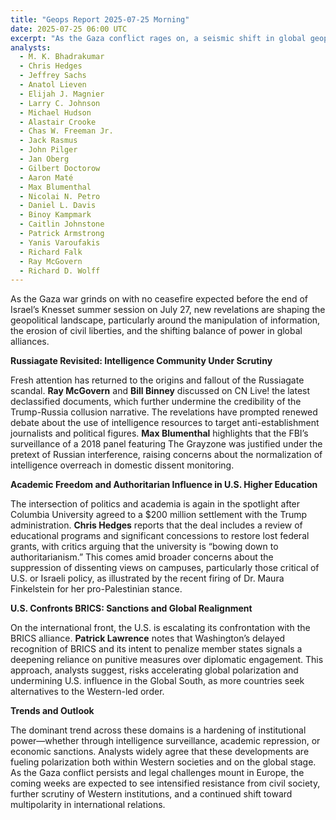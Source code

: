 ```yaml
---
title: "Geops Report 2025-07-25 Morning"
date: 2025-07-25 06:00 UTC
excerpt: "As the Gaza conflict rages on, a seismic shift in global geopolitics emerges, marked by intensified scrutiny of intelligence practices, the erosion of academic freedom, and a deepening U.S. confrontation with the BRICS alliance, all of which underscore a growing polarization both within Western societies and on the international stage."
analysts:
  - M. K. Bhadrakumar
  - Chris Hedges
  - Jeffrey Sachs
  - Anatol Lieven
  - Elijah J. Magnier
  - Larry C. Johnson
  - Michael Hudson
  - Alastair Crooke
  - Chas W. Freeman Jr.
  - Jack Rasmus
  - John Pilger
  - Jan Oberg
  - Gilbert Doctorow
  - Aaron Maté
  - Max Blumenthal
  - Nicolai N. Petro
  - Daniel L. Davis
  - Binoy Kampmark
  - Caitlin Johnstone
  - Patrick Armstrong
  - Yanis Varoufakis
  - Richard Falk
  - Ray McGovern
  - Richard D. Wolff
---
```


As the Gaza war grinds on with no ceasefire expected before the end of Israel’s Knesset summer session on July 27, new revelations are shaping the geopolitical landscape, particularly around the manipulation of information, the erosion of civil liberties, and the shifting balance of power in global alliances.

**Russiagate Revisited: Intelligence Community Under Scrutiny**

Fresh attention has returned to the origins and fallout of the Russiagate scandal. **Ray McGovern** and **Bill Binney** discussed on CN Live! the latest declassified documents, which further undermine the credibility of the Trump-Russia collusion narrative. The revelations have prompted renewed debate about the use of intelligence resources to target anti-establishment journalists and political figures. **Max Blumenthal** highlights that the FBI’s surveillance of a 2018 panel featuring The Grayzone was justified under the pretext of Russian interference, raising concerns about the normalization of intelligence overreach in domestic dissent monitoring.

**Academic Freedom and Authoritarian Influence in U.S. Higher Education**

The intersection of politics and academia is again in the spotlight after Columbia University agreed to a $200 million settlement with the Trump administration. **Chris Hedges** reports that the deal includes a review of educational programs and significant concessions to restore lost federal grants, with critics arguing that the university is “bowing down to authoritarianism.” This comes amid broader concerns about the suppression of dissenting views on campuses, particularly those critical of U.S. or Israeli policy, as illustrated by the recent firing of Dr. Maura Finkelstein for her pro-Palestinian stance.

**U.S. Confronts BRICS: Sanctions and Global Realignment**

On the international front, the U.S. is escalating its confrontation with the BRICS alliance. **Patrick Lawrence** notes that Washington’s delayed recognition of BRICS and its intent to penalize member states signals a deepening reliance on punitive measures over diplomatic engagement. This approach, analysts suggest, risks accelerating global polarization and undermining U.S. influence in the Global South, as more countries seek alternatives to the Western-led order.

**Trends and Outlook**

The dominant trend across these domains is a hardening of institutional power—whether through intelligence surveillance, academic repression, or economic sanctions. Analysts widely agree that these developments are fueling polarization both within Western societies and on the global stage. As the Gaza conflict persists and legal challenges mount in Europe, the coming weeks are expected to see intensified resistance from civil society, further scrutiny of Western institutions, and a continued shift toward multipolarity in international relations.

